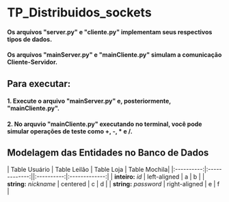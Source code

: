 # TP_Distribuidos_sockets

#### Os arquivos "server.py" e "cliente.py" implementam seus respectivos tipos de dados.
#### Os arquivos "mainServer.py" e "mainCliente.py" simulam a comunicação Cliente-Servidor.

## Para executar:
#### 1. Execute o arquivo "mainServer.py" e, posteriormente, "mainCliente.py".
#### 2. No arquvio "mainCliente.py" executando no terminal, você pode simular operações de teste como +, -, * e /.

## Modelagem das Entidades no Banco de Dados


| Table Usuário  |      Table Leilão      | Table Loja | Table Mochila|
|:----------:|:-------------:||:----------:|:-------------:|
| <b>inteiro:</b> <i>id</i> |  left-aligned | a | b |
| <b>string:</b> <i>nickname</i> |    centered   | c | d |
| <b>string:</b> <i>password</i> | right-aligned | e | f |
  